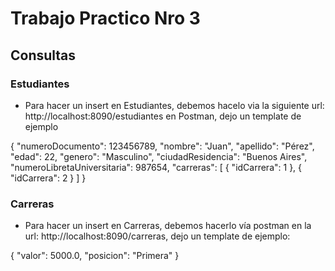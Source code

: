 # Trabajo Practico Nro 3

## Consultas

### Estudiantes
- Para hacer un insert en Estudiantes, debemos hacelo via la siguiente url: http://localhost:8090/estudiantes en Postman, dejo un template de ejemplo


{
  "numeroDocumento": 123456789,
  "nombre": "Juan",
  "apellido": "Pérez",
  "edad": 22,
  "genero": "Masculino",
  "ciudadResidencia": "Buenos Aires",
  "numeroLibretaUniversitaria": 987654,
  "carreras": [
  {
  "idCarrera": 1
  },
  {
  "idCarrera": 2
  }
  ]
  }


### Carreras
- Para hacer un insert en Carreras, debemos hacerlo vía postman en la url: http://localhost:8090/carreras, dejo un template de ejemplo:

{
  "valor": 5000.0,
  "posicion": "Primera"
  }